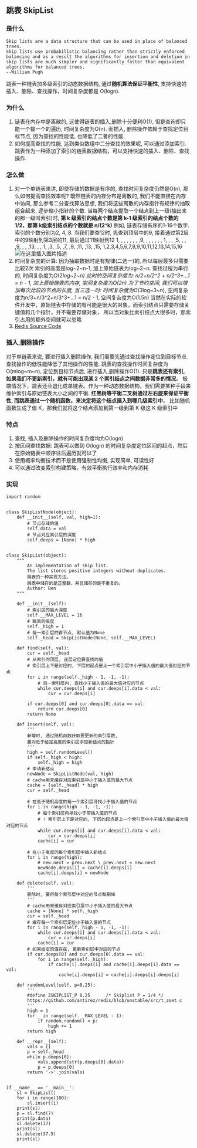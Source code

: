## 跳表 SkipList
### 是什么
    Skip lists are a data structure that can be used in place of balanced trees. 
    Skip lists use probabilistic balancing rather than strictly enforced balancing and as a result the algorithms for insertion and deletion in skip lists are much simpler and significantly faster than equivalent algorithms for balanced trees.
    --William Pugh
跳表一种链表加多级索引的动态数据结构, 通过**随机算法保证平衡性**, 支持快速的插入、删除、查找操作，时间复杂度都是 O(logn).
### 为什么
1. 链表在内存中是离散的, 这使得链表的插入,删除十分便利O(1), 但是查询却只能一个接一个的遍历, 时间复杂度为O(n).
而插入, 删除操作依赖于查找定位目标节点, 因为查找的性能低, 也降低了二者的性能.
2. 如何提高查找的性能, 达到类似数组中二分查找的效果呢, 可以通过添加索引. 
跳表作为一种添加了索引的链表数据结构，可以支持快速的插入、删除、查找操作.
### 怎么做
1. 对一个单链表来讲, 即使存储的数据是有序的, 查找时间复杂度仍然是O(n), 那么如何提高查找效率呢?
既然链表的内存分布是离散的, 我们不能直接在内存中访问, 那么参考二分查找算法思想, 
我们将这些离散的内存指针有规律的抽取组合起来, 逐步缩小指针的个数. 
当每两个结点提取一个结点到上一级(抽出来的那一级叫索引)时, 
**第 k 级索引的结点个数是第 k-1 级索引的结点个数的 1/2，那第 k级索引结点的个数就是 n/(2^k)**
例如, 链表存储有序的1-16个数字. 索引的个数分别为2, 4, 8.
当我们要查12时, 先查到顶层中的9, 接着通过第2层中的9映射到第3层的11, 最后通过11映射到12
    1, , , , , , , ,9,  ,  ,  ,  ,  ,  ,
    1, , , ,5, , , ,9,  ,  ,  ,13,  ,  ,
    1, ,3, ,5, ,7, ,9,  ,11,  ,13,  ,15,
    1,2,3,4,5,6,7,8,9,10,11,12,13,14,15,16
![在这里插入图片描述](https://img-blog.csdnimg.cn/2019060509260819.jpg?x-oss-process=image/watermark,type_ZmFuZ3poZW5naGVpdGk,shadow_10,text_aHR0cHM6Ly9ibG9nLmNzZG4ubmV0L3NnczU5NTU5NQ==,size_16,color_FFFFFF,t_70)
2. 时间复杂度的计算: 因为抽取数据时是有规律(二选一)的, 所以每层最多只需要比较2次
    索引的高度是log~2~n-1, 加上原始链表为log~2~n. 查找过程为串行的, 时间复杂度为O(2*log~2~n)
此时的空间复杂度为: n/2+n/2\^2 + n/2\^3+...1 = n - 1, 加上原始链表的内存, 空间复杂度为O(2n)
为了节约空间, 我们可以增加每次比较的节点的长度, 当三选一时:
    时间复杂度为O(3*log~3~n), 空间复杂度为n/3+n/3\^2+n/3\^3+...1 = n/2 - 1, 空间复杂度为O(1.5n)
当然在实际的软件开发中，原始链表中存储的有可能是很大的对象，而索引结点只需要存储关键值和几个指针，并不需要存储对象，
所以当对象比索引结点大很多时，那索引占用的额外空间就可以忽略
3. [Redis Source Code](https://github.com/antirez/redis/blob/unstable/src/t_zset.c)
### 插入,删除操作
对于单链表来说, 要进行插入删除操作, 我们需要先通过查找操作定位到目标节点.查找操作的低性能降低了其他操作的性能.
跳表的查找操作时间复杂度为O(mlog~m~n), 定位到目标节点后, 进行插入,删除操作O(1).
只是**跳表还有索引, 如果我们不更新索引，就有可能出现某 2 个索引结点之间数据非常多的情况**。
极端情况下，跳表还会退化成单链表。作为一种动态数据结构，我们需要某种手段来维护索引与原始链表大小之间的平衡.
**红黑树等平衡二叉树通过左右旋来保证平衡性, 而跳表通过一个随机函数，来决定将这个结点插入到哪几级索引中**，
比如随机函数生成了值 K，那我们就将这个结点添加到第一级到第 K 级这 K 级索引中
### 特点
1. 查找, 插入及删除操作的时间复杂度均为O(logn)
2. 按区间查找数据: 跳表可以做到 O(logn) 的时间复杂度定位区间的起点，然后在原始链表中顺序往后遍历就可以了
3. 使用概率均衡技术而不是使用强制性均衡, 实现简单, 可读性好
4. 可以通过改变索引构建策略，有效平衡执行效率和内存消耗
### 实现
```
import random


class SkipListNode(object):
    def __init__(self, val, high=1):
        # 节点存储的值
        self.data = val
        # 节点对应索引层的深度
        self.deeps = [None] * high


class SkipList(object):
    """
        An implementation of skip list.
        The list stores positive integers without duplicates.
        跳表的一种实现方法。
        跳表中储存的是正整数，并且储存的是不重复的。
        Author: Ben
    """

    def __init__(self):
        # 索引层的最大深度
        self.__MAX_LEVEL = 16
        # 跳表的高度
        self._high = 1
        # 每一索引层的首节点, 默认值为None
        self._head = SkipListNode(None, self.__MAX_LEVEL)

    def find(self, val):
        cur = self._head
        # 从索引的顶层, 逐层定位要查找的值
        # 索引层上下是对应的, 下层的起点是上一个索引层中小于插入值的最大值对应的节点
        for i in range(self._high - 1, -1, -1):
            # 同一索引层内, 查找小于插入值的最大值对应的节点
            while cur.deeps[i] and cur.deeps[i].data < val:
                cur = cur.deeps[i]

        if cur.deeps[0] and cur.deeps[0].data == val:
            return cur.deeps[0]
        return None

    def insert(self, val):
        '''
        新增时, 通过随机函数获取要更新的索引层数,
        要对低于给定高度的索引层添加新结点的指针
        '''
        high = self.randomLevel()
        if self._high < high:
            self._high = high
        # 申请新结点
        newNode = SkipListNode(val, high)
        # cache用来缓存对应索引层中小于插入值的最大节点
        cache = [self._head] * high
        cur = self._head

        # 在低于随机高度的每一个索引层寻找小于插入值的节点
        for i in range(high - 1, -1, -1):
            # 每个索引层内寻找小于带插入值的节点
            # ! 索引层上下是对应的, 下层的起点是上一个索引层中小于插入值的最大值对应的节点
            while cur.deeps[i] and cur.deeps[i].data < val:
                cur = cur.deeps[i]
            cache[i] = cur

        # 在小于高度的每个索引层中插入新结点
        for i in range(high):
            # new.next = prev.next \ prev.next = new.next
            newNode.deeps[i] = cache[i].deeps[i]
            cache[i].deeps[i] = newNode

    def delete(self, val):
        '''
        删除时, 要将每个索引层中对应的节点都删掉
        '''
        # cache用来缓存对应索引层中小于插入值的最大节点
        cache = [None] * self._high
        cur = self._head
        # 缓存每一个索引层定位小于插入值的节点
        for i in range(self._high - 1, -1, -1):
            while cur.deeps[i] and cur.deeps[i].data < val:
                cur = cur.deeps[i]
            cache[i] = cur
        # 如果给定的值存在, 更新索引层中对应的节点
        if cur.deeps[0] and cur.deeps[0].data == val:
            for i in range(self._high):
                if cache[i].deeps[i] and cache[i].deeps[i].data == val:
                    cache[i].deeps[i] = cache[i].deeps[i].deeps[i]

    def randomLevel(self, p=0.25):
        '''
        #define ZSKIPLIST_P 0.25      /* Skiplist P = 1/4 */
        https://github.com/antirez/redis/blob/unstable/src/t_zset.c
        '''
        high = 1
        for _ in range(self.__MAX_LEVEL - 1):
            if random.random() < p:
                high += 1
        return high

    def __repr__(self):
        vals = []
        p = self._head
        while p.deeps[0]:
            vals.append(str(p.deeps[0].data))
            p = p.deeps[0]
        return '->'.join(vals)


if __name__ == '__main__':
    sl = SkipList()
    for i in range(100):
        sl.insert(i)
    print(sl)
    p = sl.find(7)
    print(p.data)
    sl.delete(37)
    print(sl)
    sl.delete(37.5)
    print(sl)

```